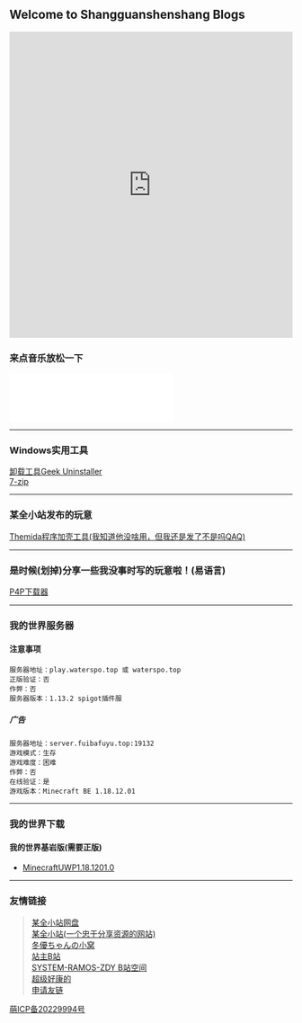 ## Welcome to Shangguanshenshang Blogs

<iframe src="https://cn.bing.com/covidans/widget?&amp;setlang=zh-CN&amp;lcid=/TaiWan&amp;mt=Map" height="545" frameborder="no" scrolling="no" border="0" width="100%"> </iframe>

### 来点音乐放松一下
<iframe frameborder="no" border="0" marginwidth="0" marginheight="0" width=293 height=86 src="//music.163.com/outchain/player?type=2&id=492390949&auto=1&height=66"></iframe>


----------

### Windows实用工具
[卸载工具Geek Uninstaller](https://file.cqzhx.top/d/123%E4%BA%91%E7%9B%98/%E7%94%B5%E8%84%91/%E7%94%B5%E8%84%91%E5%BF%85%E8%A3%85%E8%BD%AF%E4%BB%B6%EF%BC%88bilbil%E7%94%A8%E6%88%B7%E6%8E%A8%E8%8D%90%EF%BC%89/%E5%BD%B1%E8%A7%86%E5%90%8E%E6%9C%9F%E7%B3%BB%E7%BB%9F%E6%95%99%E5%AD%A6/%E7%94%B5%E8%84%91%E5%BF%85%E8%A3%85%E7%B3%BB%E5%88%97%E8%BD%AF%E4%BB%B6%20%201(%E7%94%B5%E8%84%91%E5%BF%85%E8%A3%85%E8%BD%AF%E4%BB%B6)/5%E3%80%81%E5%8D%B8%E8%BD%BD%E7%A5%9E%E5%99%A8Geek%20Uninstaller_v1.4.8.145_x64.exe)<br>
[7-zip](https://file.cqzhx.top/d/123%E4%BA%91%E7%9B%98/%E7%94%B5%E8%84%91/%E7%94%B5%E8%84%91%E5%BF%85%E8%A3%85%E8%BD%AF%E4%BB%B6%EF%BC%88bilbil%E7%94%A8%E6%88%B7%E6%8E%A8%E8%8D%90%EF%BC%89/%E5%BD%B1%E8%A7%86%E5%90%8E%E6%9C%9F%E7%B3%BB%E7%BB%9F%E6%95%99%E5%AD%A6/%E7%94%B5%E8%84%91%E5%BF%85%E8%A3%85%E7%B3%BB%E5%88%97%E8%BD%AF%E4%BB%B6%20%202(15%E6%AC%BE%E5%8F%AF%E5%90%B9%E7%88%86%E8%BD%AF%E4%BB%B6)/4%E3%80%81%E7%9F%A5%E5%90%8D%E5%85%8D%E8%B4%B9%E5%BC%80%E6%BA%90%E6%96%87%E4%BB%B6%E8%A7%A3%E5%8E%8B%E7%BC%A9%E8%BD%AF%E4%BB%B67-Zip/7-Zip_CBE_Ver.5.019.00.exe)

----------

### 某全小站发布的玩意
[Themida程序加壳工具(我知道他没啥用，但我还是发了不是吗QAQ)](https://www.cqzhx.top/?p=381)<br>

----------

### 是时候(划掉)分享一些我没事时写的玩意啦！(易语言)
[P4P下载器](https://pan.baidu.com/s/1mhJ4JvQ051rRbPNkL_Gp3A?pwd=1234)<br>

----------

### 我的世界服务器
#### 注意事项
```
服务器地址：play.waterspo.top 或 waterspo.top
正版验证：否
作弊：否
服务器版本：1.13.2 spigot插件服
```

##### 广告
```
服务器地址：server.fuibafuyu.top:19132
游戏模式：生存
游戏难度：困难
作弊：否
在线验证：是
游戏版本：Minecraft BE 1.18.12.01
```

----------

### 我的世界下载
#### 我的世界基岩版(需要正版)
  * [MinecraftUWP1.18.1201.0](https://exts.sharepoint.com/:u:/r/sites/2269718601_qq.com/Shared%20Documents/Microsoft.MinecraftUWP_1.18.1201.0_x64__8wekyb3d8bbwe.Appx?csf=1&web=1&e=5nnmxr)

----------

### 友情链接
>[某全小站网盘](https://file.cqzhx.top/)<br>
>[某全小站(一个忠于分享资源的网站)](http://www.cqzhx.top)<br>
>[冬優ちゃんの小窝](https://www.fuibafuyu.top/)<br> 
>[站主B站](https://space.bilibili.com/531522938)<br>
>[SYSTEM-RAMOS-ZDY B站空间](https://space.bilibili.com/493998035)<br>
>[超级好康的](http://toolbox.waterspo.top)<br>
>[申请友链](./friend)


<a href="https://icp.gov.moe/?keyword=20229994" target="_blank">萌ICP备20229994号</a>
